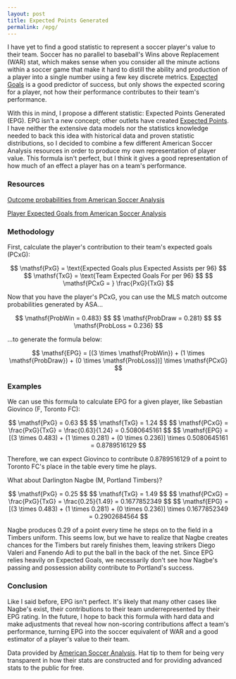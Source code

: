 ```yaml
---
layout: post
title: Expected Points Generated
permalink: /epg/
---
```


I have yet to find a good statistic to represent a soccer player's value to their team. Soccer has no parallel to baseball's Wins above Replacement (WAR) stat, which makes sense when you consider all the minute actions within a soccer game that make it hard to distill the ability and production of a player into a single number using a few key discrete metrics. [Expected Goals](http://www.americansocceranalysis.com/explanation/) is a good predictor of success, but only shows the expected scoring for a player, not how their performance contributes to their team's performance.

With this in mind, I propose a different statistic: Expected Points Generated (EPG). EPG isn't a new concept; other outlets have created [Expected Points](http://www.americansocceranalysis.com/home/2016/6/19/goodbye-expected-goals-hello-expected-points). I have neither the extensive data models nor the statistics knowledge needed to back this idea with historical data and proven statistic distributions, so I decided to combine a few different American Soccer Analysis resources in order to produce my own representation of player value. This formula isn't perfect, but I think it gives a good representation of how much of an effect a player has on a team's performance.

### Resources

[Outcome probabilities from American Soccer Analysis](http://www.americansocceranalysis.com/win-expectancy-1/)


[Player Expected Goals from American Soccer Analysis](http://www.americansocceranalysis.com/player-xg-2017/)


### Methodology

First, calculate the player's contribution to their team's expected goals (PCxG):

<p style="text-align: center">
$$ \mathsf{PxG} = \text{Expected Goals plus Expected Assists per 96} $$
$$ \mathsf{TxG} = \text{Team Expected Goals For per 96} $$
$$ \mathsf{PCxG = } \frac{PxG}{TxG} $$
</p>

Now that you have the player's PCxG, you can use the MLS match outcome probabilities generated by ASA...

<p style="text-align: center">
$$ \mathsf{ProbWin = 0.483} $$
$$ \mathsf{ProbDraw = 0.281} $$
$$ \mathsf{ProbLoss = 0.236} $$
</p>

...to generate the formula below:

<p style="text-align: center">
$$ \mathsf{EPG} = [(3 \times \mathsf{ProbWin}) + (1 \times \mathsf{ProbDraw}) + (0 \times \mathsf{ProbLoss})] \times \mathsf{PCxG} $$
</p>

### Examples

We can use this formula to calculate EPG for a given player, like Sebastian Giovinco (F, Toronto FC):

<p style="text-align:center">
$$ \mathsf{PxG} = 0.63 $$
$$ \mathsf{TxG} = 1.24 $$
$$ \mathsf{PCxG} = \frac{PxG}{TxG} = \frac{0.63}{1.24} = 0.5080645161 $$
$$ \mathsf{EPG} = [(3 \times 0.483) + (1 \times 0.281) + (0
     \times 0.236)] \times 0.5080645161 = 0.8789516129 $$
</p>

Therefore, we can expect Giovinco to contribute 0.8789516129 of a point to Toronto FC's place in the table every time he plays.

What about Darlington Nagbe (M, Portland Timbers)?

<p style="text-align:center">
$$ \mathsf{PxG} = 0.25 $$
$$ \mathsf{TxG} = 1.49 $$
$$ \mathsf{PCxG} = \frac{PxG}{TxG} = \frac{0.25}{1.49} = 0.1677852349 $$
$$ \mathsf{EPG} = [(3 \times 0.483) + (1 \times 0.281) + (0
     \times 0.236)] \times 0.1677852349 = 0.2902684564 $$
</p>

Nagbe produces 0.29 of a point every time he steps on to the field in a Timbers uniform. This seems low, but we have to realize that Nagbe creates chances for the Timbers but rarely finishes them, leaving strikers Diego Valeri and Fanendo Adi to put the ball in the back of the net. Since EPG relies heavily on Expected Goals, we necessarily don't see how Nagbe's passing and possession ability contribute to Portland's success.

### Conclusion

Like I said before, EPG isn't perfect. It's likely that many other cases like Nagbe's exist, their contributions to their team underrepresented by their EPG rating. In the future, I hope to back this formula with hard data and make adjustments that reveal how non-scoring contributions affect a team's performance, turning EPG into the soccer equivalent of WAR and a good estimator of a player's value to their team.

<p class="small">Data provided by <a href="https://americansocceranalysis.com">American Soccer Analysis</a>. Hat tip to them for being very transparent in how their stats are constructed and for providing advanced stats to the public for free.</p>
